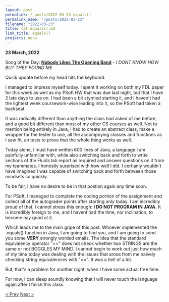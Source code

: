```yaml
---
layout: post
permalink: /_posts/2022-03-23-equals()
permalink_name: "/posts/2022-03-23"
filename: "2022-03-23"
title: cat equals().md
link_title: equals()
projects: none
---
```

**23 March, 2022**

Song of the Day: [**Nobody Likes The Opening Band**](https://youtu.be/2dx9nGBsl7I) - *I DONT KNOW HOW BUT THEY FOUND ME*

Quick update before my head hits the keyboard.

I managed to impress myself today. I spent it working on both my FDL paper for this week as well as my PSoft HW that was due last night, but that I have 2 late days to use on. I had been a bit stymied starting it, and I haven't had the lightest week coursework-wise leading into it, so the PSoft had taken a backseat.

It was radically different than anything the class had asked of me before, and a good bit different than most of my other CS courses as well. Not to mention being entirely in Java, I had to create an abstract class, make a wrapper for the tester to use, all the accompnying classes and functions as I saw fit, an tests to prove that the whole thing works as well.

Today alone, I must have written 600 lines of Java, a language I am painfully unfamiliar with, while also switching back and forth to write sections of the Fluids lab report as required and answer questions on it from my teammates. I honestly surprised with how well I did. I certianly wouldn't have imagined I was capable of switching back and forth between those mindsets so quickly.

To be fair, I have no desire to be in that postion again any time soon.

For PSoft, I managed to complete the coding portion of the assignment and collect all of the autograder points after starting only today. I am incredibly proud of that. I cannot stress this enough: **I DO NOT PROGRAM IN JAVA.** It is incredibly foreign to me, and I havent had the time, nor inclination, to become nay good at it.

Which leads me to the main gripe of this post. Whoever implemented the .equals() function in Java, I am going to find you, and I am going to send you some **VERY** strongly worded emails. The idea that the standard equivalency operator "==" does not check whether two STRINGS are the same or not BOGGLES MY MIND. I cannot begin to work out just how much of my time today was dealing with the issues that arose from me naively checking string equivalencies with "==". It was a hell of a lot.

But, that's a problem for another night, when I have some actual free time.

For now, I can sleep soundly knowing that I will never touch the language again after I finish this class.

[< Prev](/_posts/2022-03-22-signup_success)    [Next >](/_posts/2022-03-24-a_glimmer_of_hope)
